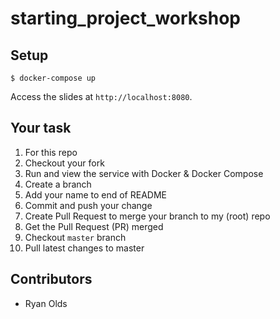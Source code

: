 # starting_project_workshop

## Setup

    $ docker-compose up

Access the slides at `http://localhost:8080`.

## Your task

1. For this repo
2. Checkout your fork
3. Run and view the service with Docker & Docker Compose
4. Create a branch
5. Add your name to end of README
6. Commit and push your change
7. Create Pull Request to merge your branch to my (root) repo
8. Get the Pull Request (PR) merged
9. Checkout `master` branch
10. Pull latest changes to master

## Contributors

* Ryan Olds
